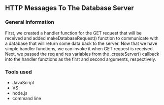 ## HTTP Messages To The Database Server

### General information

First, we created a handler function for the GET request that will be received and added makeDatabaseRequest() function to communicate with a database that will return some data back to the server. Now that we have simple handler functions, we can invoke it when GET request is received. Next, we passed the req and res variables from the .createServer() callback into the handler functions as the first and second arguments, respectively.

### Tools used

+ JavaScript
+ VS
+ node.js
+ command line
